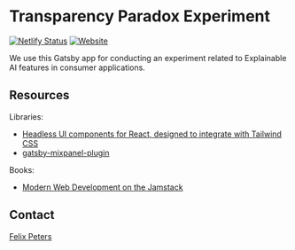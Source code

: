 # Transparency Paradox Experiment

[![Netlify Status](https://api.netlify.com/api/v1/badges/252eab96-0ea8-4646-a263-fd60b108306a/deploy-status)](https://app.netlify.com/sites/intelligent-capital/deploys)
[![Website](https://img.shields.io/badge/Website-Netlify-green)](https://intelligent-capital.netlify.app/)

We use this Gatsby app for conducting an experiment related to Explainable AI features in consumer applications.

## Resources

Libraries:

- [Headless UI components for React, designed to integrate with Tailwind CSS](https://github.com/tailwindlabs/headlessui/tree/main/packages/%40headlessui-react)
- [gatsby-mixpanel-plugin](https://github.com/thomascarvalho/gatsby-plugin-mixpanel)

Books:

- [Modern Web Development on the Jamstack](https://www.netlify.com/oreilly-jamstack/)

## Contact

[Felix Peters](mailto:peters@is.tu-darmstadt.de)
